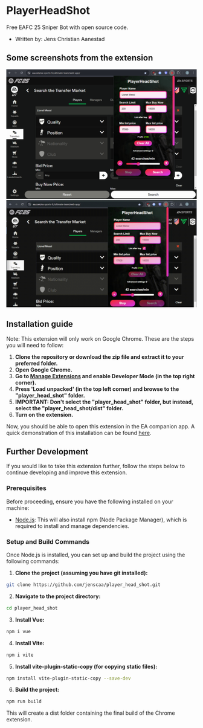 # PlayerHeadShot
Free EAFC 25 Sniper Bot with open source code.
- Written by: Jens Christian Aanestad

## Some screenshots from the extension

<img src="src/assets/img/example.png" alt="Sniping bot" width="600"/>

<img src="src/assets/img/example2.gif" alt="Sniping bot" width="600"/>



## Installation guide
Note: This extension will only work on Google Chrome.
These are the steps you will need to follow:
1. **Clone the repository or download the zip file and extract it to your preferred folder.** 
2. **Open Google Chrome.** 
3. **Go to [Manage Extensions](chrome://extensions/) and enable Developer Mode (in the top right corner).** 
4. **Press 'Load unpacked' (in the top left corner) and browse to the "player_head_shot" folder.** 
5. **IMPORTANT: Don't select the "player_head_shot" folder, but instead, select the "player_head_shot/dist" folder.** 
6. **Turn on the extension.**

Now, you should be able to open this extension in the EA companion app.
A quick demonstration of this installation can be found [here]().

## Further Development

If you would like to take this extension further, follow the steps below to continue developing and improve this extension.

### Prerequisites

Before proceeding, ensure you have the following installed on your machine:

- [Node.js](https://nodejs.org/en/download/prebuilt-installer): This will also install npm (Node Package Manager), which is required to install and manage dependencies.

### Setup and Build Commands

Once Node.js is installed, you can set up and build the project using the following commands:

1. **Clone the project (assuming you have git installed):**
```bash
git clone https://github.com/jenscaa/player_head_shot.git
```

2. **Navigate to the project directory:**
```bash
cd player_head_shot
```

3. **Install Vue:**
```bash
npm i vue
```

4. **Install Vite:**
```bash
npm i vite
```

5. **Install vite-plugin-static-copy (for copying static files):**
```bash
npm install vite-plugin-static-copy --save-dev
```

6. **Build the project:**
```bash
npm run build
```
This will create a dist folder containing the final build of the Chrome extension.